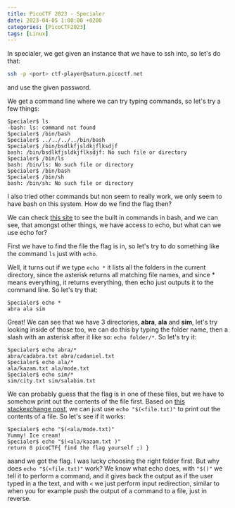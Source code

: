 ```yaml
---
title: PicoCTF 2023 - Specialer
date: 2023-04-05 1:00:00 +0200
categories: [PicoCTF2023]
tags: [Linux]
---
```


In specialer, we get given an instance that we have to ssh into, so let's do that:
```bash
ssh -p <port> ctf-player@saturn.picoctf.net 
```
and use the given password.

We get a command line where we can try typing commands, so let's try a few things:
```
Specialer$ ls
-bash: ls: command not found
Specialer$ /bin/bash
Specialer$ ../../../../bin/bash
Specialer$ /bin/bsdlkfjsldkjflksdjf
bash: /bin/bsdlkfjsldkjflksdjf: No such file or directory
Specialer$ /bin/ls
bash: /bin/ls: No such file or directory
Specialer$ /bin/bash
Specialer$ /bin/sh
bash: /bin/sh: No such file or directory
```

I also tried other commands but non seem to really work, we only seem to have bash on this system. How do we find the flag then?

We can check [this site](https://www.gnu.org/software/bash/manual/html_node/Bash-Builtins.html) to see the built in commands in bash, and we can see, that amongst other things, we have access to echo, but what can we use echo for?

First we have to find the file the flag is in, so let's try to do something like the command `ls` just with `echo`.

Well, it turns out if we type `echo *` it lists all the folders in the current directory, since the asterisk returns all matching file names, and since * means everything, it returns everything, then echo just outputs it to the command line. So let's try that:

```
Specialer$ echo *
abra ala sim
```
Great! We can see that we have 3 directories, __abra__, __ala__ and __sim__, let's try looking inside of those too, we can do this by typing the folder name, then a slash with an asterisk after it like so: `echo folder/*`. So let's try it:
```
Specialer$ echo abra/*
abra/cadabra.txt abra/cadaniel.txt
Specialer$ echo ala/*
ala/kazam.txt ala/mode.txt
Specialer$ echo sim/*
sim/city.txt sim/salabim.txt
```
We can probably guess that the flag is in one of these files, but we have to somehow print out the contents of the file first.
Based on [this stackexchange post](https://unix.stackexchange.com/questions/63658/redirecting-the-content-of-a-file-to-the-command-echo/363674#363674), we can just use `echo "$(<file.txt)"` to print out the contents of a file. So let's see if it works:

```
Specialer$ echo "$(<ala/mode.txt)"
Yummy! Ice cream!
Specialer$ echo "$(<ala/kazam.txt )"
return 0 picoCTF{ find the flag yourself ;) }
```
aaand we got the flag. I was lucky choosing the right folder first. But why does `echo "$(<file.txt)"` work? We know what echo does, with `"$()"` we tell it to perform a command, and it gives back the output as if the user typed in a the text, and with `<` we just perform input redirection, similar to when you for example push the output of a command to a file, just in reverse.

